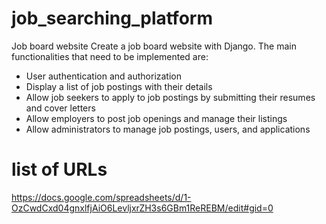 # job_searching_platform
Job board website
Create a job board website with Django. The main functionalities that need to be implemented are:

- User authentication and authorization
- Display a list of job postings with their details
- Allow job seekers to apply to job postings by submitting their resumes and cover letters
- Allow employers to post job openings and manage their listings
- Allow administrators to manage job postings, users, and applications


# list of URLs
https://docs.google.com/spreadsheets/d/1-OzCwdCxd04gnxlfjAiO6LevljxrZH3s6GBm1ReREBM/edit#gid=0
